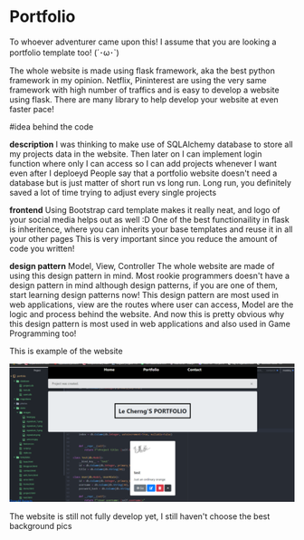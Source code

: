 # Portfolio

To whoever adventurer came upon this! I assume that you are looking a portfolio template too! (´･ω･`)

The whole website is made using flask framework, aka the best python framework in my opinion. Netflix, Pininterest are using the very same framework with high number of traffics
and is easy to develop a website using flask. There are many library to help develop your website at even faster pace!  


#idea behind the code 

**description**
I was thinking to make use of SQLAlchemy database to store all my projects data in the website. 
Then later on I can implement login function where only I can access so I can add projects whenever I want even after I deploeyd
People say that a portfolio website doesn't need a database but is just matter of short run vs long run. Long run, you definitely saved a lot of time trying to adjust every single projects

**frontend**
Using Bootstrap card template makes it really neat, and logo of your social media helps out as well :D
One of the best functionaility in flask is inheritence, where you can inherits your base templates and reuse it in all your other pages
This is very important since you reduce the amount of code you written! 

**design pattern**
Model, View, Controller
The whole website are made of using this design pattern in mind. Most rookie programmers doesn't have a design pattern in mind although design patterns, if you are one of them, start learning design patterns now! 
This design pattern are most used in web applications, view are the routes where user can access, Model are the logic and process behind the website. 
And now this is pretty obvious why this design pattern is most used in web applications and also used in Game Programming too!   



This is example of the website 

![](website_demo.png)



The website is still not fully develop yet, I still haven't choose the best background pics
